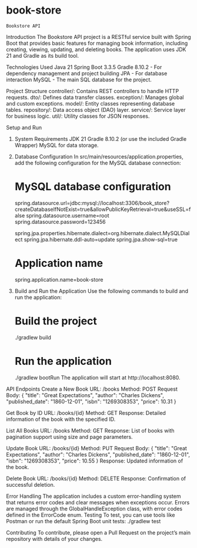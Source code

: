 # book-store
	Bookstore API

Introduction
   The Bookstore API project is a RESTful service built with Spring Boot that provides basic features 
for managing book information, including creating, viewing, updating, and deleting books. 
The application uses JDK 21 and Gradle as its build tool.

Technologies Used
   Java 21
   Spring Boot 3.3.5
   Gradle 8.10.2 - For dependency management and project building
   JPA - For database interaction
   MySQL - The main SQL database for the project.

Project Structure
   controller/: Contains REST controllers to handle HTTP requests.
   dto/: Defines data transfer classes.
   exception/: Manages global and custom exceptions.
   model/: Entity classes representing database tables.
   repository/: Data access object (DAO) layer.
   service/: Service layer for business logic.
   util/: Utility classes for JSON responses.

Setup and Run
1. System Requirements
   JDK 21
   Gradle 8.10.2 (or use the included Gradle Wrapper)
   MySQL for data storage.
2. Database Configuration
   In src/main/resources/application.properties, add the following configuration for the MySQL database connection:
   
   # MySQL database configuration
   spring.datasource.url=jdbc:mysql://localhost:3306/book_store?createDatabaseIfNotExist=true&allowPublicKeyRetrieval=true&useSSL=false
   spring.datasource.username=root
   spring.datasource.password=123456
   
   spring.jpa.properties.hibernate.dialect=org.hibernate.dialect.MySQLDialect
   spring.jpa.hibernate.ddl-auto=update
   spring.jpa.show-sql=true
   
   # Application name
   spring.application.name=book-store
3. Build and Run the Application
   Use the following commands to build and run the application:
   # Build the project
   ./gradlew build
   
   # Run the application
   ./gradlew bootRun
   The application will start at http://localhost:8080.
   
API Endpoints
Create a New Book
   URL: /books
   Method: POST
   Request Body:
   {
   "title": "Great Expectations",
   "author": "Charles Dickens",
   "published_date": "1860-12-01",
   "isbn": "1269308353",
   "price": 10.31
   }

Get Book by ID
   URL: /books/{id}
   Method: GET
   Response: Detailed information of the book with the specified ID.

List All Books
   URL: /books
   Method: GET
   Response: List of books with pagination support using size and page parameters.

Update Book
   URL: /books/{id}
   Method: PUT
   Request Body:
   {
   "title": "Great Expectations",
   "author": "Charles Dickens",
   "published_date": "1860-12-01",
   "isbn": "1269308353",
   "price": 10.55
   }
   Response: Updated information of the book.

Delete Book
   URL: /books/{id}
   Method: DELETE
   Response: Confirmation of successful deletion.

Error Handling
   The application includes a custom error-handling system that returns error codes and clear messages when exceptions
occur. Errors are managed through the GlobalHandleException class, with error codes defined in the ErrorCode enum.
Testing
   To test, you can use tools like Postman or run the default Spring Boot unit tests:
   ./gradlew test

Contributing
To contribute, please open a Pull Request on the project’s main repository with details of your changes.
